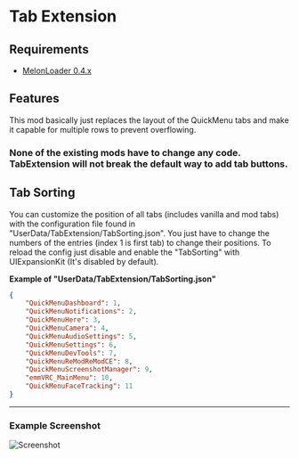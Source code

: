 # Tab Extension

## Requirements

- [MelonLoader 0.4.x](https://melonwiki.xyz/)

## Features

This mod basically just replaces the layout of the QuickMenu tabs and make it capable for multiple rows to prevent overflowing.

### **None of the existing mods have to change any code. TabExtension will not break the default way to add tab buttons.**

## Tab Sorting

You can customize the position of all tabs (includes vanilla and mod tabs) with the configuration file found in "UserData/TabExtension/TabSorting.json". You just have to change the numbers of the entries (index 1 is first tab) to change their positions. To reload the config just disable and enable the "TabSorting" with UIExpansionKit (It's disabled by default).

**Example of "UserData/TabExtension/TabSorting.json"**
```json
{
	"QuickMenuDashboard": 1,
	"QuickMenuNotifications": 2,
	"QuickMenuHere": 3,
	"QuickMenuCamera": 4,
	"QuickMenuAudioSettings": 5,
	"QuickMenuSettings": 6,
	"QuickMenuDevTools": 7,
	"QuickMenuReModReModCE": 8,
	"QuickMenuScreenshotManager": 9,
	"emmVRC_MainMenu": 10,
	"QuickMenuFaceTracking": 11
}
```

---

### Example Screenshot

![Screenshot](https://i.imgur.com/DOi1PS6.png)